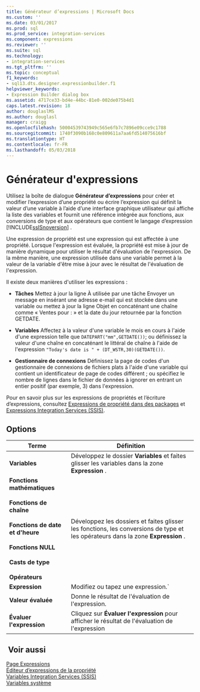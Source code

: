 ```yaml
---
title: Générateur d’expressions | Microsoft Docs
ms.custom: ''
ms.date: 03/01/2017
ms.prod: sql
ms.prod_service: integration-services
ms.component: expressions
ms.reviewer: ''
ms.suite: sql
ms.technology:
- integration-services
ms.tgt_pltfrm: ''
ms.topic: conceptual
f1_keywords:
- sql13.dts.designer.expressionbuilder.f1
helpviewer_keywords:
- Expression Builder dialog box
ms.assetid: 4717ce33-bd4e-44bc-81e0-002de075b4d1
caps.latest.revision: 18
author: douglaslMS
ms.author: douglasl
manager: craigg
ms.openlocfilehash: 50004539743949c565e6fb7c7896e09cce9c1788
ms.sourcegitcommit: 1740f3090b168c0e809611a7aa6fd514075616bf
ms.translationtype: HT
ms.contentlocale: fr-FR
ms.lasthandoff: 05/03/2018
---
```

# <a name="expression-builder"></a>Générateur d'expressions
  Utilisez la boîte de dialogue **Générateur d’expressions** pour créer et modifier l’expression d’une propriété ou écrire l’expression qui définit la valeur d’une variable à l’aide d’une interface graphique utilisateur qui affiche la liste des variables et fournit une référence intégrée aux fonctions, aux conversions de type et aux opérateurs que contient le langage d’expression [!INCLUDE[ssISnoversion](../../includes/ssisnoversion-md.md)] .  
  
 Une expression de propriété est une expression qui est affectée à une propriété. Lorsque l'expression est évaluée, la propriété est mise à jour de manière dynamique pour utiliser le résultat d'évaluation de l'expression. De la même manière, une expression utilisée dans une variable permet à la valeur de la variable d'être mise à jour avec le résultat de l'évaluation de l'expression.  
  
 Il existe deux manières d'utiliser les expressions :  
  
-   **Tâches** Mettez à jour la ligne À utilisée par une tâche Envoyer un message en insérant une adresse e-mail qui est stockée dans une variable ou mettez à jour la ligne Objet en concaténant une chaîne comme « Ventes pour : » et la date du jour retournée par la fonction GETDATE.  
  
-   **Variables** Affectez à la valeur d'une variable le mois en cours à l'aide d'une expression telle que `DATEPART("mm",GETDATE())`; ou définissez la valeur d'une chaîne en concaténant le littéral de chaîne à l'aide de l'expression `"Today's date is " + (DT_WSTR,30)(GETDATE())`.  
  
-   **Gestionnaire de connexions** Définissez la page de codes d'un gestionnaire de connexions de fichiers plats à l'aide d'une variable qui contient un identificateur de page de codes différent ; ou spécifiez le nombre de lignes dans le fichier de données à ignorer en entrant un entier positif (par exemple, 3) dans l'expression.  
  
 Pour en savoir plus sur les expressions de propriétés et l’écriture d’expressions, consultez [Expressions de propriété dans des packages](../../integration-services/expressions/use-property-expressions-in-packages.md) et [Expressions Integration Services &#40;SSIS&#41;](../../integration-services/expressions/integration-services-ssis-expressions.md).  
  
## <a name="options"></a>Options  
  
|Terme|Définition|  
|----------|----------------|  
|**Variables**|Développez le dossier **Variables** et faites glisser les variables dans la zone **Expression** .|  
|**Fonctions mathématiques**<br /><br /> **Fonctions de chaîne**<br /><br /> **Fonctions de date et d'heure**<br /><br /> **Fonctions NULL**<br /><br /> **Casts de type**<br /><br /> **Opérateurs**|Développez les dossiers et faites glisser les fonctions, les conversions de type et les opérateurs dans la zone **Expression** .|  
|**Expression**|Modifiez ou tapez une expression.`|  
|**Valeur évaluée**|Donne le résultat de l'évaluation de l'expression.|  
|**Évaluer l'expression**|Cliquez sur **Évaluer l'expression** pour afficher le résultat de l'évaluation de l'expression|  
  
## <a name="see-also"></a> Voir aussi  
 [Page Expressions](../../integration-services/expressions/expressions-page.md)   
 [Éditeur d’expressions de la propriété](../../integration-services/expressions/property-expressions-editor.md)   
 [Variables Integration Services &#40;SSIS&#41;](../../integration-services/integration-services-ssis-variables.md)   
 [Variables système](../../integration-services/system-variables.md)  
  
  
